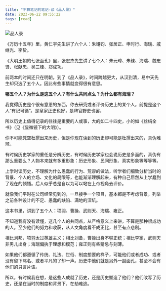 ```yaml
---
title: "不算笔记的笔记-读《品人录》"
date: 2023-06-22 09:55:22
tags: [read]
---
```


![品人录](https://img1.doubanio.com/lpic/s1670160.jpg)

《万历十五年》里，黄仁宇先生讲了六个人：朱翊钧、张居正、申时行、海瑞、戚继光、李贽。

《大明王朝的七张面孔》里，张宏杰先生讲了七个人：朱元璋、朱棣、海瑞、魏忠贤、张献忠、吴三桂、郑成功。

前两本的时间还只在明朝，到了《品人录》，时间跨越更大，从汉到清，易中天先生却只选了五个人。因此有些事情就变得很有意思。

**哪五个人？为什么是这五个人？有什么共同点么？为什么都有海瑞？**

我觉得历史是个很有意思的东西，你去研究或者评价历史上的某个人，前提是这个人“有记可循”。是皇家正史也好，是稗官野史也罢，

所以历史上值得记录的往往是重要的人或事，大的如二十四史，小的如《丝绢全书》（见《显微镜下的大明》）。

你不可能凭空杜撰出来历史，但是你现在读到的历史却可能是杜撰出来的，真伪难辨。

有时候历史学家的重任是分辨历史，有时候历史学家也会说历史是多面的，真伪有那么重要么？人物本来就有多重形象：历史形象、民间形象、真实形象等等等等。

上学时读历史，不理解为什么愚蠢的行为、荒谬的做法，听学者们细致分析当时的背景、个人的立场、文化的局限等，也能渐渐理解起来，有种自己居然从上学蠢到了现在的顿悟。后人似乎总是自以为可以站在上帝视角去评价。

就像我们平时在公司经常见到的，一旦接手一个项目，基本都是不考虑背景，列举之前各种设计的不足、愚蠢的缺陷、满地的深坑。

这本书里，讲到了五个人：项羽、曹操、武则天、海瑞、雍正。

不知道我有没有读懂，这几个人的共同点，从严格意义上来讲，不算是那种很成功的人。至少他们的努力和收获，从人文角度看不成正比，甚至有点悲剧。

相比刘邦，项羽太过英雄主义；相比刘备，曹操出身不够正统；相比李家，武则天非男儿出身；海瑞偏执于理想和模范；雍正则有些猜忌与刻薄。

如果他们都遵循了传统、礼法、世俗、制度想要的样子，可能他们或者成功、或者没有留下骂名、或者平凡的了却一声。历史中他们就是另外一副面孔，甚至不会有他们的只言片语。

所以，有时候我在想，是这些人成就了历史，还是历史塑造了他们？他们改写了历史，还是在当时的制度和背景下，在劫难逃。
